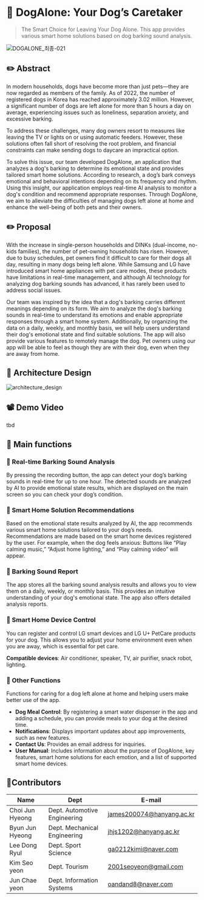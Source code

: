 # 🐶 DogAlone: Your Dog’s Caretaker
> The Smart Choice for Leaving Your Dog Alone. This app provides various smart home solutions based on dog barking sound analysis.

![DOGALONE_최종-021](https://github.com/user-attachments/assets/dffd8d39-8482-41dd-ba1a-0aac8dcf2e16)


## ✏️ Abstract
In modern households, dogs have become more than just pets—they are now regarded as members of the family. As of 2022, the number of registered dogs in Korea has reached approximately 3.02 million. However, a significant number of dogs are left alone for more than 5 hours a day on average, experiencing issues such as loneliness, separation anxiety, and excessive barking.

To address these challenges, many dog owners resort to measures like leaving the TV or lights on or using automatic feeders. However, these solutions often fall short of resolving the root problem, and financial constraints can make sending dogs to daycare an impractical option.

To solve this issue, our team developed DogAlone, an application that analyzes a dog's barking to determine its emotional state and provides tailored smart home solutions. According to research, a dog’s bark conveys emotional and behavioral intentions depending on its frequency and rhythm. Using this insight, our application employs real-time AI analysis to monitor a dog's condition and recommend appropriate responses. Through DogAlone, we aim to alleviate the difficulties of managing dogs left alone at home and enhance the well-being of both pets and their owners.

## ✏️ Proposal
With the increase in single-person households and DINKs (dual-income, no-kids families), the number of pet-owning households has risen. However, due to busy schedules, pet owners find it difficult to care for their dogs all day, resulting in many dogs being left alone. While Samsung and LG have introduced smart home appliances with pet care modes, these products have limitations in real-time management, and although AI technology for analyzing dog barking sounds has advanced, it has rarely been used to address social issues.

Our team was inspired by the idea that a dog's barking carries different meanings depending on its form. We aim to analyze the dog's barking sounds in real-time to understand its emotions and enable appropriate responses through a smart home system. Additionally, by organizing the data on a daily, weekly, and monthly basis, we will help users understand their dog's emotional state and find suitable solutions. The app will also provide various features to remotely manage the dog. Pet owners using our app will be able to feel as though they are with their dog, even when they are away from home.

## 🎨 Architecture Design
![architecture_design](https://github.com/user-attachments/assets/81ee415f-b81c-40b0-bd51-f14e3ec1c941)


## 📽️ Demo Video

tbd

## 📱 Main functions

### 🔸 Real-time Barking Sound Analysis

By pressing the recording button, the app can detect your dog’s barking sounds in real-time for up to one hour. The detected sounds are analyzed by AI to provide emotional state results, which are displayed on the main screen so you can check your dog’s condition.

### 🔸 Smart Home Solution Recommendations

Based on the emotional state results analyzed by AI, the app recommends various smart home solutions tailored to your dog’s needs. Recommendations are made based on the smart home devices registered by the user.
For example, when the dog feels anxious: Buttons like “Play calming music,” “Adjust home lighting,” and “Play calming video” will appear.

### 🔸 Barking Sound Report

The app stores all the barking sound analysis results and allows you to view them on a daily, weekly, or monthly basis. This provides an intuitive understanding of your dog's emotional state. The app also offers detailed analysis reports.

### 🔸 Smart Home Device Control

You can register and control LG smart devices and LG U+ PetCare products for your dog. This allows you to adjust your home environment even when you are away, which is essential for pet care.

**Compatible devices**: Air conditioner, speaker, TV, air purifier, snack robot, lighting.

### 🔸 Other Functions

Functions for caring for a dog left alone at home and helping users make better use of the app.

- **Dog Meal Control**: By registering a smart water dispenser in the app and adding a schedule, you can provide meals to your dog at the desired time.
- **Notifications**: Displays important updates about app improvements, such as new features.
- **Contact Us**: Provides an email address for inquiries.
- **User Manual**: Includes information about the purpose of DogAlone, key features, smart home solutions for each emotion, and a list of supported smart home devices.

## 👥Contributors

| Name | Dept | E-mail |
| --- | --- | --- |
| Choi Jun Hyeong | Dept. Automotive Engineering | [james200074@hanyang.ac.kr](mailto:james200074@hanyang.ac.kr) |
| Byun Jun Hyeong | Dept. Mechanical Engineering | [jhjs1202@hanyang.ac.kr](mailto:jhjs1202@hanyang.ac.kr) |
| Lee Dong Ryul | Dept. Sport Science | [ga0212kimi@naver.com](mailto:ga0212kimi@naver.com) |
| Kim Seo yeon | Dept. Tourism | [2001seoyeon@gmail.com](mailto:2001seoyeon@gmail.com) |
| Jun Chae yeon | Dept. Information Systems | [oandand8@naver.com](mailto:oandand8@naver.com) |
